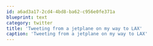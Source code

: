 ```yaml
---
id: a6ad3a17-2cd4-4bd8-ba62-c956e0fe371a
blueprint: text
category: twitter
title: 'Tweeting from a jetplane on my way to LAX'
caption: 'Tweeting from a jetplane on my way to LAX'
---
```

